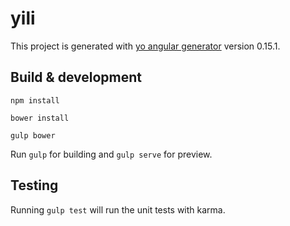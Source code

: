 # yili

This project is generated with [yo angular generator](https://github.com/yeoman/generator-angular)
version 0.15.1.

## Build & development
`npm install`

`bower install`

`gulp bower`

Run `gulp` for building and `gulp serve` for preview.

## Testing

Running `gulp test` will run the unit tests with karma.
